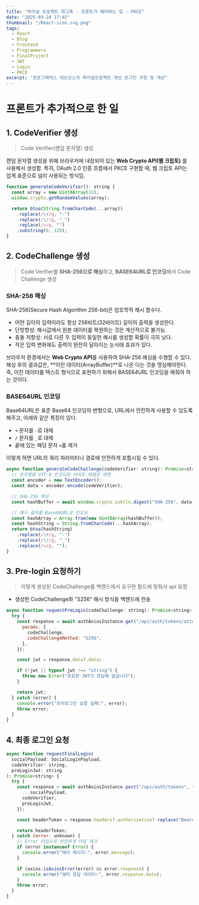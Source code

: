 ```yaml
---
title: "파이널 프로젝트 회고록 - 프론트가 해야하는 일 - PKCE"
date: "2025-03-24 17:45"
thumbnail: "/React-icon.svg.png"
tags:
  - React
  - Blog
  - Frontend
  - Programmers
  - FinalProject
  - JWT
  - Login
  - PKCE
excerpt: "프로그래머스 데브코스의 파이널프로젝트 개선 로그인 구현 및 개선"
---
```


# 프론트가 추가적으로 한 일


## 1. CodeVerifier 생성

> Code Verifier(랜덤 문자열) 생성

랜덤 문자열 생성을 위해 브라우저에 내장되어 있는 **Web Crypto API(웹 크립토)** 를 사용해서 생성함.
특히, OAuth 2.0 인증 흐름에서 PKCE 구현할 때, 웹 크립토 API는 업계 표준으로 널리 사용되는 방식임.

```javascript
function generateCodeVerifier(): string {
  const array = new Uint8Array(32);
  window.crypto.getRandomValues(array);

  return btoa(String.fromCharCode(...array))
    .replace(/\+/g, "-")
    .replace(/\//g, "_")
    .replace(/=/g, "")
    .substring(0, 128);
}
```

## 2. CodeChallenge 생성

>Code Verifier를 **SHA-256으로 해싱**하고, **BASE64URL로 인코딩**해서 Code Challenge 생성

### SHA-256 해싱
SHA-256(Secure Hash Algorithm 256-bit)은 암호학적 해시 함수다.

- 어떤 길이의 입력이라도 항상 256비트(32바이트) 길이의 출력을 생성한다.
- 단방향성: 해시값에서 원본 데이터를 복원하는 것은 계산적으로 불가능.
- 충돌 저항성: 서로 다른 두 입력이 동일한 해시를 생성할 확률이 극히 낮다.
- 작은 입력 변화에도 출력이 완전히 달라지는 눈사태 효과가 있다.

브라우저 환경에서는 **Web Crypto API**를 사용하여 SHA-256 해싱을 수행할 수 있다.
해싱 후의 결과값은, **이진 데이터(ArrayBuffer)**로 나온 다는 것을 명심해야한다.
즉, 이진 데이터를 텍스트 형식으로 표현하기 위해서 BASE64URL 인코딩을 해줘야 하는 것이다.

### BASE64URL 인코딩
Base64URL은 표준 Base64 인코딩의 변형으로, URL에서 안전하게 사용할 수 있도록 해주고, 아래와 같은 특징이 있다.

- `+` 문자를 `-`로 대체
- `/` 문자를 `_`로 대체
- 끝에 있는 패딩 문자 `=`를 제거

이렇게 하면 URL의 쿼리 파라미터나 경로에 안전하게 포함시킬 수 있다.


```javascript
async function generateCodeChallenge(codeVerifier: string): Promise<string> {
  // 문자열을 UTF-8 인코딩된 바이트 배열로 변환
  const encoder = new TextEncoder();
  const data = encoder.encode(codeVerifier);

  // SHA-256 해싱
  const hashBuffer = await window.crypto.subtle.digest("SHA-256", data);

  // 해시 결과를 Base64URL로 인코딩
  const hashArray = Array.from(new Uint8Array(hashBuffer));
  const hashString = String.fromCharCode(...hashArray);
  return btoa(hashString)
    .replace(/\+/g, "-")
    .replace(/\//g, "_")
    .replace(/=/g, "");
}
```

## 3. Pre-login 요청하기

>이렇게 생성된 CodeChallenge를 백엔드에서 요구한 필드에 맞춰서 api 요청
- 생성한 CodeChallenge와 "S256" 해시 방식을 백엔드에 전송

```javascript
async function requestPreLogin(codeChallenge: string): Promise<string> {
  try {
    const response = await authAxiosInstance.get("/api/auth/tokens/attempts", {
      params: {
        codeChallenge,
        codeChallengeMethod: "S256",
      },
    });

    const jwt = response.data?.data;

    if (!jwt || typeof jwt !== "string") {
      throw new Error("유효한 JWT가 응답에 없습니다");
    }

    return jwt;
  } catch (error) {
    console.error("프리로그인 요청 실패:", error);
    throw error;
  }
}
```

## 4. 최종 로그인 요청

```javascript
async function requestFinalLogin(
  socialPayload: SocialLoginPayload,
  codeVerifier: string,
  preLoginJwt: string
): Promise<string> {
  try {
    const response = await authAxiosInstance.post("/api/auth/tokens", {
      ...socialPayload,
      codeVerifier,
      preLoginJwt,
    });

    const headerToken = response.headers?.authorization?.replace("Bearer ", "");

    return headerToken;
  } catch (error: unknown) {
    // Error 타입으로 안전하게 타입 체크
    if (error instanceof Error) {
      console.error("에러 메시지:", error.message);
    }

    if (axios.isAxiosError(error) && error.response) {
      console.error("에러 응답 데이터:", error.response.data);
    }
    throw error;
  }
}
```
